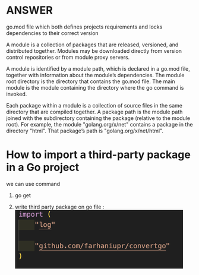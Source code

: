 # ANSWER 

go.mod file which both defines projects requirements and locks dependencies to their correct version

A module is a collection of packages that are released, versioned, and distributed together. Modules may be downloaded directly from version control repositories or from module proxy servers.

A module is identified by a module path, which is declared in a go.mod file, together with information about the module’s dependencies. The module root directory is the directory that contains the go.mod file. The main module is the module containing the directory where the go command is invoked.

Each package within a module is a collection of source files in the same directory that are compiled together. A package path is the module path joined with the subdirectory containing the package (relative to the module root). For example, the module "golang.org/x/net" contains a package in the directory "html". That package’s path is "golang.org/x/net/html".


# How to import a third-party package in a Go project

we can use command 

1. go get <PACKAGE NAME>


2. write third party package on go file :
    ![alt text](<Screenshot 2024-07-10 at 13.37.27.png>)